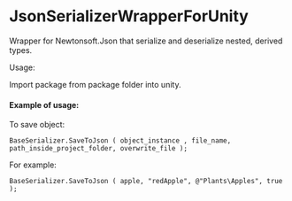 # JsonSerializerWrapperForUnity
Wrapper for Newtonsoft.Json that serialize and deserialize nested, derived types.

Usage:

Import package from package folder into unity.

#### Example of usage:

To save object:

```BaseSerializer.SaveToJson ( object_instance , file_name, path_inside_project_folder, overwrite_file );```

For example:

```BaseSerializer.SaveToJson ( apple, "redApple", @"Plants\Apples", true );```
